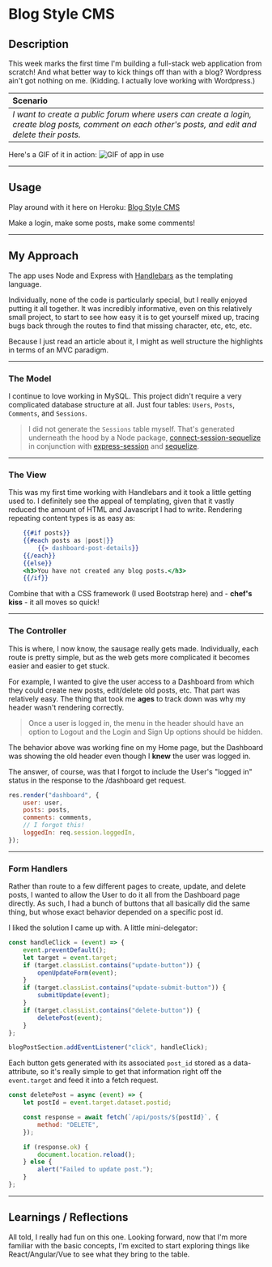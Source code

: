 # Blog Style CMS

## Description

This week marks the first time I'm building a full-stack web application from scratch! And what better way to kick things off than with a blog? Wordpress ain't got nothing on me. (Kidding. I actually love working with Wordpress.)

| **Scenario**                                                                                                                                         |
| :--------------------------------------------------------------------------------------------------------------------------------------------------- |
| _I want to create a public forum where users can create a login, create blog posts, comment on each other's posts, and edit and delete their posts._ |

Here's a GIF of it in action:
![GIF of app in use](/images/app-in-use.gif)

---

## Usage

Play around with it here on Heroku:
[Blog Style CMS](https://blog-style-cms.herokuapp.com/)

Make a login, make some posts, make some comments!

---

## My Approach

The app uses Node and Express with [Handlebars](https://handlebarsjs.com/guide/) as the templating language.

Individually, none of the code is particularly special, but I really enjoyed putting it all together. It was incredibly informative, even on this relatively small project, to start to see how easy it is to get yourself mixed up, tracing bugs back through the routes to find that missing character, etc, etc, etc.

Because I just read an article about it, I might as well structure the highlights in terms of an MVC paradigm.

---

### The Model

I continue to love working in MySQL. This project didn't require a very complicated database structure at all. Just four tables: `Users`, `Posts`, `Comments`, and `Sessions`.

> I did not generate the `Sessions` table myself. That's generated underneath the hood by a Node package, [connect-session-sequelize](https://www.npmjs.com/package/connect-session-sequelize) in conjunction with [express-session](https://www.npmjs.com/package/express-session) and [sequelize](https://www.npmjs.com/package/sequelize).

---

### The View

This was my first time working with Handlebars and it took a little getting used to. I definitely see the appeal of templating, given that it vastly reduced the amount of HTML and Javascript I had to write. Rendering repeating content types is as easy as:

```handlebars
    {{#if posts}}
    {{#each posts as |post|}}
        {{> dashboard-post-details}}
    {{/each}}
    {{else}}
    <h3>You have not created any blog posts.</h3>
    {{/if}}
```

Combine that with a CSS framework (I used Bootstrap here) and - **chef's kiss** - it all moves so quick!

---

### The Controller

This is where, I now know, the sausage really gets made. Individually, each route is pretty simple, but as the web gets more complicated it becomes easier and easier to get stuck.

For example, I wanted to give the user access to a Dashboard from which they could create new posts, edit/delete old posts, etc. That part was relatively easy. The thing that took me **ages** to track down was why my header wasn't rendering correctly.

> Once a user is logged in, the menu in the header should have an option to Logout and the Login and Sign Up options should be hidden.

The behavior above was working fine on my Home page, but the Dashboard was showing the old header even though I **knew** the user was logged in.

The answer, of course, was that I forgot to include the User's "logged in" status in the response to the /dashboard get request.

```javascript
res.render("dashboard", {
    user: user,
    posts: posts,
    comments: comments,
    // I forgot this!
    loggedIn: req.session.loggedIn,
});
```

---

### Form Handlers

Rather than route to a few different pages to create, update, and delete posts, I wanted to allow the User to do it all from the Dashboard page directly. As such, I had a bunch of buttons that all basically did the same thing, but whose exact behavior depended on a specific post id.

I liked the solution I came up with. A little mini-delegator:

```javascript
const handleClick = (event) => {
    event.preventDefault();
    let target = event.target;
    if (target.classList.contains("update-button")) {
        openUpdateForm(event);
    }
    if (target.classList.contains("update-submit-button")) {
        submitUpdate(event);
    }
    if (target.classList.contains("delete-button")) {
        deletePost(event);
    }
};

blogPostSection.addEventListener("click", handleClick);
```

Each button gets generated with its associated `post_id` stored as a data-attribute, so it's really simple to get that information right off the `event.target` and feed it into a fetch request.

```javascript
const deletePost = async (event) => {
    let postId = event.target.dataset.postid;

    const response = await fetch(`/api/posts/${postId}`, {
        method: "DELETE",
    });

    if (response.ok) {
        document.location.reload();
    } else {
        alert("Failed to update post.");
    }
};
```

---

## Learnings / Reflections

All told, I really had fun on this one. Looking forward, now that I'm more familiar with the basic concepts, I'm excited to start exploring things like React/Angular/Vue to see what they bring to the table.
